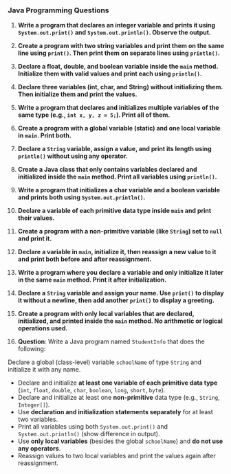 
###  Java Programming Questions

1. **Write a program that declares an integer variable and prints it using `System.out.print()` and `System.out.println()`. Observe the output.**

2. **Create a program with two string variables and print them on the same line using `print()`. Then print them on separate lines using `println()`.**

3. **Declare a float, double, and boolean variable inside the `main` method. Initialize them with valid values and print each using `println()`.**

4. **Declare three variables (int, char, and String) without initializing them. Then initialize them and print the values.**

5. **Write a program that declares and initializes multiple variables of the same type (e.g., `int x, y, z = 5;`). Print all of them.**

6. **Create a program with a global variable (static) and one local variable in `main`. Print both.**

7. **Declare a `String` variable, assign a value, and print its length using `println()` without using any operator.**

8. **Create a Java class that only contains variables declared and initialized inside the `main` method. Print all variables using `println()`.**

9. **Write a program that initializes a char variable and a boolean variable and prints both using `System.out.println()`.**

10. **Declare a variable of each primitive data type inside `main` and print their values.**

11. **Create a program with a non-primitive variable (like `String`) set to `null` and print it.**

12. **Declare a variable in `main`, initialize it, then reassign a new value to it and print both before and after reassignment.**

13. **Write a program where you declare a variable and only initialize it later in the same `main` method. Print it after initialization.**

14. **Declare a `String` variable and assign your name. Use `print()` to display it without a newline, then add another `print()` to display a greeting.**

15. **Create a program with only local variables that are declared, initialized, and printed inside the `main` method. No arithmetic or logical operations used.**

16. **Question**:
Write a Java program named `StudentInfo` that does the following:

 Declare a global (class-level) variable `schoolName` of type `String` and initialize it with any name.

   * Declare and initialize **at least one variable of each primitive data type** (`int`, `float`, `double`, `char`, `boolean`, `long`, `short`, `byte`).
   * Declare and initialize at least one **non-primitive** data type (e.g., `String`, `Integer[]`).
   * Use **declaration and initialization statements separately** for at least two variables.
   * Print all variables using both `System.out.print()` and `System.out.println()` (show difference in output).
   * Use **only local variables** (besides the global `schoolName`) and **do not use any operators**.
   * Reassign values to two local variables and print the values again after reassignment.




